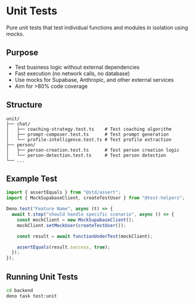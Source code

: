 # Unit Tests

Pure unit tests that test individual functions and modules in isolation using mocks.

## Purpose
- Test business logic without external dependencies
- Fast execution (no network calls, no database)
- Use mocks for Supabase, Anthropic, and other external services
- Aim for >80% code coverage

## Structure
```
unit/
├── chat/
│   ├── coaching-strategy.test.ts    # Test coaching algorithm
│   ├── prompt-composer.test.ts      # Test prompt generation
│   └── profile-intelligence.test.ts # Test profile extraction
├── person/
│   ├── person-creation.test.ts      # Test person creation logic
│   └── person-detection.test.ts     # Test person detection
└── ...
```

## Example Test
```typescript
import { assertEquals } from "@std/assert";
import { MockSupabaseClient, createTestUser } from "@test-helpers";

Deno.test("Feature Name", async (t) => {
  await t.step("should handle specific scenario", async () => {
    const mockClient = new MockSupabaseClient();
    mockClient.setMockUser(createTestUser());

    const result = await functionUnderTest(mockClient);

    assertEquals(result.success, true);
  });
});
```

## Running Unit Tests
```bash
cd backend
deno task test:unit
```
